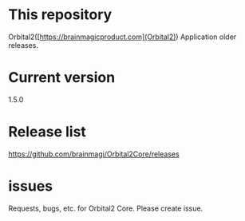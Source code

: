 # This repository
Orbital2([https://brainmagicproduct.com](Orbital2)) Application older releases.


# Current version
1.5.0
# Release list
https://github.com/brainmagi/Orbital2Core/releases

# issues
Requests, bugs, etc. for Orbital2 Core. Please create issue.
